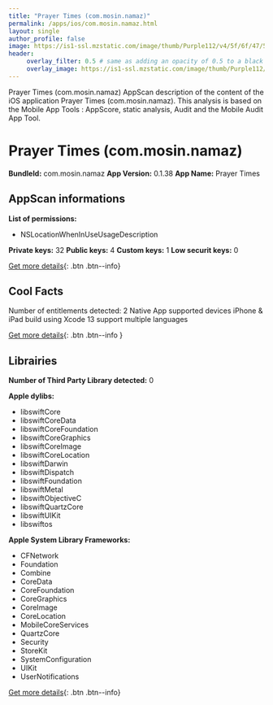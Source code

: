 ```yaml
---
title: "Prayer Times (com.mosin.namaz)"
permalink: /apps/ios/com.mosin.namaz.html
layout: single
author_profile: false
image: https://is1-ssl.mzstatic.com/image/thumb/Purple112/v4/5f/6f/47/5f6f47b4-3871-f562-605f-d0f3d6c973f7/AppIcon-0-0-1x_U007emarketing-0-0-0-7-0-0-sRGB-0-0-0-GLES2_U002c0-512MB-85-220-0-0.png/512x512bb.jpg
header: 
     overlay_filter: 0.5 # same as adding an opacity of 0.5 to a black background
     overlay_image: https://is1-ssl.mzstatic.com/image/thumb/Purple112/v4/5f/6f/47/5f6f47b4-3871-f562-605f-d0f3d6c973f7/AppIcon-0-0-1x_U007emarketing-0-0-0-7-0-0-sRGB-0-0-0-GLES2_U002c0-512MB-85-220-0-0.png/512x512bb.jpg
---
```

Prayer Times (com.mosin.namaz) AppScan description of the content of the iOS application Prayer Times (com.mosin.namaz). This analysis is based on the Mobile App Tools : AppScore, static analysis, Audit and the Mobile Audit App Tool.

# Prayer Times (com.mosin.namaz)

**BundleId:** com.mosin.namaz
**App Version:** 0.1.38
**App Name:** Prayer Times


## AppScan informations 

**List of permissions:** 
- NSLocationWhenInUseUsageDescription
  
  
**Private keys:** 32
**Public keys:** 4
**Custom keys:** 1
**Low securit keys:** 0
  
[Get more details](/pricing.html){: .btn .btn--info}

## Cool Facts

Number of entitlements detected: 2
Native App
supported devices iPhone & iPad
build using Xcode 13
support multiple languages
  
[Get more details](/pricing.html){: .btn .btn--info }

## Librairies 
**Number of Third Party Library detected:** 0


**Apple dylibs:**
- libswiftCore
- libswiftCoreData
- libswiftCoreFoundation
- libswiftCoreGraphics
- libswiftCoreImage
- libswiftCoreLocation
- libswiftDarwin
- libswiftDispatch
- libswiftFoundation
- libswiftMetal
- libswiftObjectiveC
- libswiftQuartzCore
- libswiftUIKit
- libswiftos


**Apple System Library Frameworks:**
- CFNetwork
- Foundation
- Combine
- CoreData
- CoreFoundation
- CoreGraphics
- CoreImage
- CoreLocation
- MobileCoreServices
- QuartzCore
- Security
- StoreKit
- SystemConfiguration
- UIKit
- UserNotifications


  
[Get more details](/pricing.html){: .btn .btn--info}

